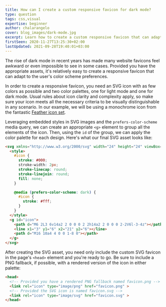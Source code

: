 ```yaml
---
title: How can I create a custom responsive favicon for dark mode?
type: question
tags: css,visual
expertise: beginner
author: chalarangelo
cover: blog_images/dark-mode.jpg
excerpt: Learn how to create a custom responsive favicon that can adapt its color palette for dark mode with this quick guide.
firstSeen: 2020-11-27T13:25:30+02:00
lastUpdated: 2021-09-28T19:40:01+03:00
---
```


The rise of dark mode in recent years has made many website favicons feel awkward or even impossible to see in some cases. Provided you have the appropriate assets, it's relatively easy to create a responsive favicon that can adapt to the user's color scheme preferences.

In order to create a responsive favicon, you need an SVG icon with as few colors as possible and two color palettes, one for light mode and one for dark mode. Usual rules about icon clarity and complexity apply, so make sure your icon meets all the necessary criteria to be visually distinguishable in any scenario. In our example, we will be using a monochrome icon from the fantastic [Feather icon set](https://feathericons.com/).

Leveraging embedded styles in SVG images and the `prefers-color-scheme` media query, we can create an appropriate `<g>` element to group all the elements of the icon. Then, using the `id` of the group, we can apply the color palette for each design. Here's what our final SVG asset looks like:

```html
<svg xmlns="http://www.w3.org/2000/svg" width="24" height="24" viewBox="0 0 24 24">
  <style>
    #icon {
      stroke: #000;
      stroke-width: 2px;
      stroke-linecap: round;
      stroke-linejoin: round;
      fill: none;
    }

    @media (prefers-color-scheme: dark) {
      #icon {
        stroke: #fff;
      }
    }
  </style>
  <g id="icon">
    <path d="M6 2L3 6v14a2 2 0 0 0 2 2h14a2 2 0 0 0 2-2V6l-3-4z"></path>
    <line x1="3" y1="6" x2="21" y2="6"></line>
    <path d="M16 10a4 4 0 0 1-8 0"></path>
  </g>
</svg>
```

After creating the SVG asset, you need only include the custom SVG favicon in the page's `<head>` element and you're ready to go. Be sure to include a PNG fallback, if possible, with a rendered version of the icon in either palette:

```html
<head>
  <!-- Provided you have a rendered PNG fallback named favicon.png -->
  <link rel="icon" type="image/png" href="favicon.png" >
  <!-- Provided the SVG icon is named favicon.svg -->
  <link rel="icon" type="image/svg" href="favicon.svg" >
</head>
```
